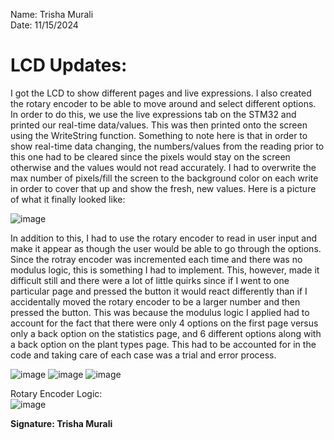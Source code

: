 Name: Trisha Murali <br/>
Date: 11/15/2024 

# LCD Updates: 
I got the LCD to show different pages and live expressions. I also created the rotary encoder to be able to move around and select different options. In order to do this, we use the live expressions tab on the STM32 and printed our real-time data/values. This was then printed onto the screen using the WriteString function. Something to note here is that in order to show real-time data changing, the numbers/values from the reading prior to this one had to be cleared since the pixels would stay on the screen otherwise and the values would not read accurately. I had to overwrite the max number of pixels/fill the screen to the background color on each write in order to cover that up and show the fresh, new values. Here is a picture of what it finally looked like: 

![image](https://github.com/user-attachments/assets/bafdbfac-b5b2-458e-b5e5-57f2dcaecfa1)

In addition to this, I had to use the rotary encoder to read in user input and make it appear as though the user would be able to go through the options. Since the rotray encoder was incremented each time and there was no modulus logic, this is something I had to implement. This, however, made it difficult still and there were a lot of little quirks since if I went to one particular page and pressed the button it would react differently than if I accidentally moved the rotary encoder to be a larger number and then pressed the button. This was because the modulus logic I applied had to account for the fact that there were only 4 options on the first page versus only a back option on the statistics page, and 6 different options along with a back option on the plant types page. This had to be accounted for in the code and taking care of each case was a trial and error process.

![image](https://github.com/user-attachments/assets/4e95d727-9eac-496b-8a9a-03477fe57c58)
![image](https://github.com/user-attachments/assets/9b794e14-40c2-4555-bd89-10c183cedc0c)
![image](https://github.com/user-attachments/assets/c86f1bf0-9e15-452d-93e9-1e369868b5e7)

Rotary Encoder Logic: <br/> 
![image](https://github.com/user-attachments/assets/50e0cd67-c7ae-44a1-b404-19578a54d1f8)

**Signature: Trisha Murali**
